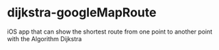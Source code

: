 # dijkstra-googleMapRoute
iOS app that can show the shortest route from one point to another point with the Algorithm Dijkstra
